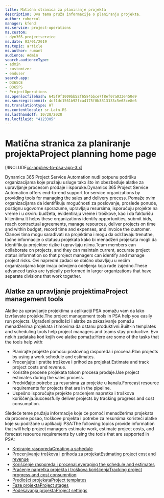```yaml
---
title: Matična stranica za planiranje projekta
description: Ova tema pruža informacije o planiranju projekta.
author: ruhercul
manager: kfend
ms.service: project-operations
ms.custom:
- dyn365-projectservice
ms.date: 03/01/2019
ms.topic: article
ms.author: rumant
audience: Admin
search.audienceType:
- admin
- customizer
- enduser
search.app:
- D365CE
- D365PS
- ProjectOperations
ms.openlocfilehash: 645f9f1009bb52f6584bbce7f8ef07a033e450e9
ms.sourcegitcommit: 4cf1dc1561b92fca4175f0b3813133c5e63ce8e6
ms.translationtype: HT
ms.contentlocale: sr-Latn-RS
ms.lasthandoff: 10/28/2020
ms.locfileid: "4123305"
---
```

# <a name="project-planning-home-page"></a><span data-ttu-id="dcfb6-103">Matična stranica za planiranje projekta</span><span class="sxs-lookup"><span data-stu-id="dcfb6-103">Project planning home page</span></span>

[!INCLUDE[cc-applies-to-psa-app-3.x](../includes/cc-applies-to-psa-app-3x.md)]

<span data-ttu-id="dcfb6-104">Dynamics 365 Project Service Automation nudi potpunu podršku organizacijama koje pružaju usluge tako što im obezbeđuje alatke za upravljanje procesom prodaje i isporuke.</span><span class="sxs-lookup"><span data-stu-id="dcfb6-104">Dynamics 365 Project Service Automation offers end-to-end support for service organizations by providing tools for managing the sales and delivery process.</span></span> <span data-ttu-id="dcfb6-105">Pomaže ovim organizacijama da identifikuju mogućnosti za poslovanje, proslede ponude, postignu ugovorne sporazume, upravljaju resursima, isporučuju projekte na vreme i u okviru budžeta, evidentiraju vreme i troškove, kao i da fakturišu klijentima.</span><span class="sxs-lookup"><span data-stu-id="dcfb6-105">It helps these organizations identify opportunities, submit bids, reach contractual agreements, manage resources, deliver projects on time and within budget, record time and expenses, and invoice the customer.</span></span> <span data-ttu-id="dcfb6-106">Članovi tima mogu sarađivati na projektima i mogu da održavaju trenutne, tačne informacije o statusu projekata kako bi menadžeri projekata mogli da identifikuju projektne rizike i upravljaju njima.</span><span class="sxs-lookup"><span data-stu-id="dcfb6-106">Team members can collaborate on projects, and they can maintain current, accurate project status information so that project managers can identify and manage project risks.</span></span> <span data-ttu-id="dcfb6-107">Ovi napredni zadaci se obično obavljaju u većim organizacijama koje imaju odvojena odeljenja koja rade zajedno.</span><span class="sxs-lookup"><span data-stu-id="dcfb6-107">These advanced tasks are typically performed in larger organizations that have separate divisions that work together.</span></span>

## <a name="project-management-tools"></a><span data-ttu-id="dcfb6-108">Alatke za upravljanje projektima</span><span class="sxs-lookup"><span data-stu-id="dcfb6-108">Project management tools</span></span>

<span data-ttu-id="dcfb6-109">Alatke za upravljanje projektima u aplikaciji PSA pomažu vam da lako izvršavate projekte.</span><span class="sxs-lookup"><span data-stu-id="dcfb6-109">The project management tools in PSA help you easily run projects.</span></span> <span data-ttu-id="dcfb6-110">Ugrađeni predlošci i alatke za zakazivanje pomažu menadžerima projekata i timovima da ostanu produktivni.</span><span class="sxs-lookup"><span data-stu-id="dcfb6-110">Built-in templates and scheduling tools help project managers and teams stay productive.</span></span> <span data-ttu-id="dcfb6-111">Evo nekih zadataka kod kojih ove alatke pomažu:</span><span class="sxs-lookup"><span data-stu-id="dcfb6-111">Here are some of the tasks that the tools help with:</span></span>

- <span data-ttu-id="dcfb6-112">Planirajte projekte pomoću poslovnog rasporeda i procena.</span><span class="sxs-lookup"><span data-stu-id="dcfb6-112">Plan projects by using a work schedule and estimates.</span></span>
- <span data-ttu-id="dcfb6-113">Procenjujte i pratite troškove i prihod za projekat.</span><span class="sxs-lookup"><span data-stu-id="dcfb6-113">Estimate and track project costs and revenue.</span></span>
- <span data-ttu-id="dcfb6-114">Koristite procene projekata tokom procesa prodaje.</span><span class="sxs-lookup"><span data-stu-id="dcfb6-114">Use project estimates during the sales process.</span></span>
- <span data-ttu-id="dcfb6-115">Predviđajte potrebe za resursima za projekte u kanalu.</span><span class="sxs-lookup"><span data-stu-id="dcfb6-115">Forecast resource requirements for projects that are in the pipeline.</span></span>
- <span data-ttu-id="dcfb6-116">Uspešno isporučujte projekte praćenjem napretka i troškova korišćenja.</span><span class="sxs-lookup"><span data-stu-id="dcfb6-116">Successfully deliver projects by tracking progress and cost consumption.</span></span>

<span data-ttu-id="dcfb6-117">Sledeće teme pružaju informacije koje će pomoći menadžerima projekata da procene posao, troškove projekta i potrebe za resursima koristeći alatke koje su podržane u aplikaciji PSA:</span><span class="sxs-lookup"><span data-stu-id="dcfb6-117">The following topics provide information that will help project managers estimate work, estimate project costs, and forecast resource requirements by using the tools that are supported in PSA:</span></span>

- [<span data-ttu-id="dcfb6-118">Kreiranje rasporeda</span><span class="sxs-lookup"><span data-stu-id="dcfb6-118">Creating a schedule</span></span>](project-creating.md)
- [<span data-ttu-id="dcfb6-119">Procenjivanje troškova i prihoda za projekat</span><span class="sxs-lookup"><span data-stu-id="dcfb6-119">Estimating project cost and revenue</span></span>](project-estimating.md)
- [<span data-ttu-id="dcfb6-120">Korišćenje rasporeda i procena</span><span class="sxs-lookup"><span data-stu-id="dcfb6-120">Leveraging the schedule and estimates</span></span>](project-leveraging.md)
- [<span data-ttu-id="dcfb6-121">Praćenje napretka projekta i troškova korišćenja</span><span class="sxs-lookup"><span data-stu-id="dcfb6-121">Tracking project progress and cost consumption</span></span>](project-tracking.md)
- [<span data-ttu-id="dcfb6-122">Predlošci projekata</span><span class="sxs-lookup"><span data-stu-id="dcfb6-122">Project templates</span></span>](project-templates.md)
- [<span data-ttu-id="dcfb6-123">Faze projekta</span><span class="sxs-lookup"><span data-stu-id="dcfb6-123">Project stages</span></span>](project-stages.md)
- [<span data-ttu-id="dcfb6-124">Podešavanja projekta</span><span class="sxs-lookup"><span data-stu-id="dcfb6-124">Project settings</span></span>](project-settings.md)
